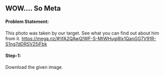 <h2>WOW.... So Meta</h2>

<h4>Problem Statement:</h4>
<p>This photo was taken by our target. See what you can find out about him from it. <a href="https://mega.nz/#!ifA2QAwQ!WF-S-MtWHugj8lx1QanGG7V91R-S1ng7dDRSV25iFbk">https://mega.nz/#!ifA2QAwQ!WF-S-MtWHugj8lx1QanGG7V91R-S1ng7dDRSV25iFbk</a></p>
  
<h4>Step-1:</h4>
<p>Download the given image.</p>
